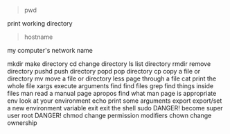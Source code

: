> pwd

print working directory

> hostname

my computer's network name

mkdir
make directory
cd
change directory
ls
list directory
rmdir
remove directory
pushd
push directory
popd
pop directory
cp
copy a file or directory
mv
move a file or directory
less
page through a file
cat
print the whole file
xargs
execute arguments
find
find files
grep
find things inside files
man
read a manual page
apropos
find what man page is appropriate
env
look at your environment
echo
print some arguments
export
export/set a new environment variable
exit
exit the shell
sudo
DANGER! become super user root DANGER!
chmod
change permission modifiers
chown
change ownership
